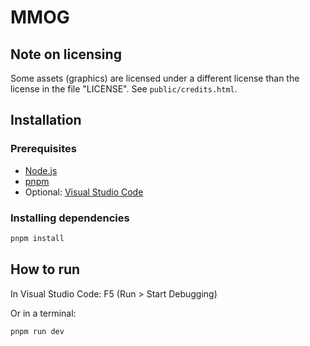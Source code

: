# MMOG

## Note on licensing

Some assets (graphics) are licensed under a different license than the license in the file "LICENSE".
See `public/credits.html`.

## Installation

### Prerequisites

- [Node.js](https://nodejs.org)
- [pnpm](https://pnpm.io/installation#using-corepack)
- Optional: [Visual Studio Code](https://code.visualstudio.com/)

### Installing dependencies

```sh
pnpm install
```

## How to run

In Visual Studio Code: F5 (Run > Start Debugging)

Or in a terminal:

```sh
pnpm run dev
```
